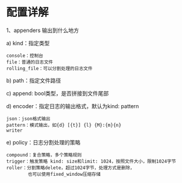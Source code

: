 # 配置详解

1、appenders 输出到什么地方

a) kind：指定类型

    console：控制台
    file：普通的日志文件
    rolling_file：可以分割处理的日志文件

b) path：指定文件路径

c) append: bool类型，是否拼接到文件尾部

d) encoder：指定日志的输出格式，默认为kind: pattern

    json：json格式输出
    pattern：模式输出，如{d} [{t}] {l} {M}:{m}{n}
    writer

e) policy：日志分割处理的策略

    compound：复合策略，多个策略规则
    trigger：触发策略 kind: size和limit: 1024，按照文件大小，限制1024字节
    roller：分割策略delete，超过1024字节，处理方式是删除，
            也可以使用fixed_window压缩存储